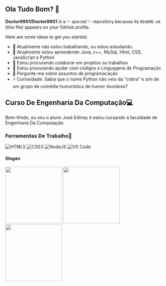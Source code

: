 ## Ola Tudo Bom? 👋
**Doctor9901/Doctor9901** is a ✨ _special_ ✨ repository because its `README.md` (this file) appears on your GitHub profile.

Here are some ideas to get you started:

- 🔭 Atualmente não estou trabalhando, eu estou estudando.
- 🌱 Atualmente estou aprendendo Java, c++, MySql, Html, CSS, JavaScript e Python
- 👯 Estou procurando colaborar em projetos ou trabalhos
- 🤔 Estou procurando ajudar com códigos e Linguagens de Programação
- 💬 Pergunte-me sobre assuntos de programacação
- ⚡ Curiosidade: Sabia que o nome Python não veio da "cobra" e sim de um grupo de comédia humorístico de humor duvidoso?
<h2>Curso De Engenharia Da Computação💻</h2>
<p>Bem-Vindo, eu sou o aluno José Ediney é estou cursando a faculdade de Engenharia Da Computação.</p>
<h3>Ferramentas De Trabalho🔧</h3>

![HTML5](https://img.shields.io/badge/html5-%23E34F26.svg?style=for-the-badge&logo=html5&logoColor=white)
![CSS3](https://img.shields.io/badge/css3-%231572B6.svg?style=for-the-badge&logo=css3&logoColor=white)
![NodeJS](https://img.shields.io/badge/node.js-6DA55F?style=for-the-badge&logo=node.js&logoColor=white)
![VS Code](https://img.shields.io/badge/VS%20Code-0078d7.svg?style=for-the-badge&logo=visual-studio-code&logoColor=white)

<h4>Slogan</h4>

<img height="180em" src="https://encrypted-tbn0.gstatic.com/images?q=tbn:ANd9GcRX_coBRL75LZbqDVzIlnDyWwVzyfCuAf4ERw&s"/>
<img height="180em" src="https://images.emojiterra.com/twitter/v13.1/512px/2195.png"/>
<img height="180em" src="https://encrypted-tbn0.gstatic.com/images?q=tbn:ANd9GcQNwZKZXO7-kXL6p95VopK_7xzjfHECVj6G5w&s"/>
